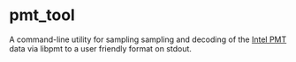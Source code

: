 # pmt_tool

A command-line utility for sampling sampling and decoding of the [Intel PMT]
data via libpmt to a user friendly format on stdout.

[Intel PMT]: https://github.com/intel/Intel-PMT
